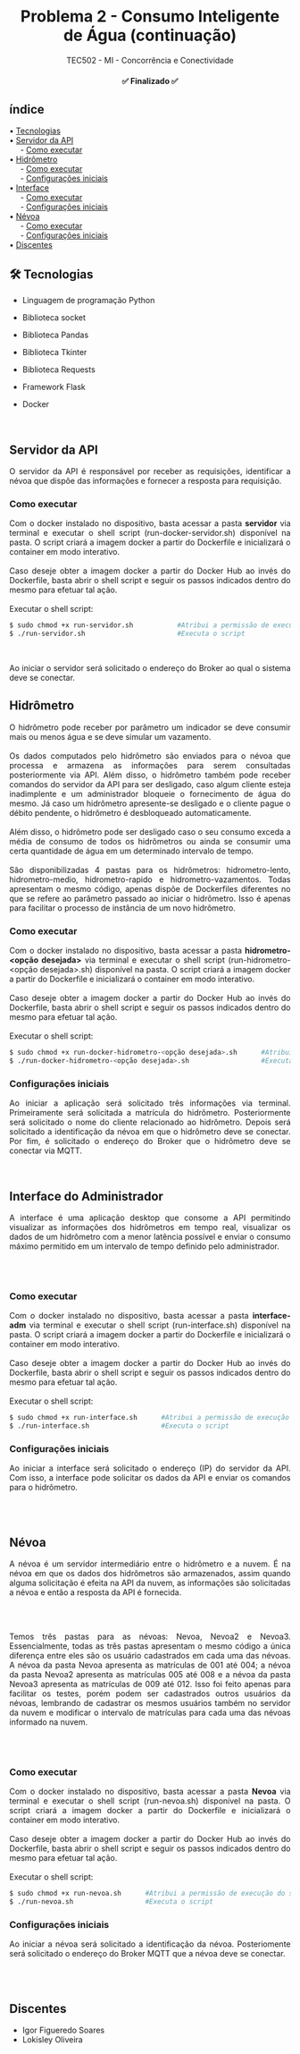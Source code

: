 <h1  align="center">Problema 2 - Consumo Inteligente de Água (continuação)</h1>

<p  align="center">
TEC502 - MI - Concorrência e Conectividade
</p>

<h4  id="status"  align="center"> ✅ Finalizado ✅ </h4>

## índice

<p  align="left">
• <a  href="#tec">Tecnologias</a> <br>
• <a  href="#api">Servidor da API</a> <br>
&nbsp;&nbsp;&nbsp;&nbsp;&nbsp;- <a  href="#apiexe"> Como executar</a> <br>
• <a  href="#hidrometro">Hidrômetro</a> <br>
&nbsp;&nbsp;&nbsp;&nbsp;&nbsp;- <a  href="#exehidro"> Como executar</a> <br>
&nbsp;&nbsp;&nbsp;&nbsp;&nbsp;- <a  href="#confighidro"> Configurações iniciais</a> <br>
• <a  href="#interface">Interface</a> <br>
&nbsp;&nbsp;&nbsp;&nbsp;&nbsp;- <a  href="#exeinterface">  Como executar</a> <br>
&nbsp;&nbsp;&nbsp;&nbsp;&nbsp;- <a  href="#configinterface"> Configurações iniciais</a> <br>
• <a  href="#nevoa">Névoa</a> <br>
&nbsp;&nbsp;&nbsp;&nbsp;&nbsp;- <a  href="#exenevoa"> Como executar</a> <br>
&nbsp;&nbsp;&nbsp;&nbsp;&nbsp;- <a  href="#confignevoa"> Configurações iniciais</a> <br>
• <a  href="#discente">Discentes</a> <br>
</p>

<h2  id="tec" >🛠 Tecnologias </h2>

- Linguagem de programação Python

- Biblioteca socket

- Biblioteca Pandas

- Biblioteca Tkinter

- Biblioteca Requests

- Framework Flask

- Docker

<br>
<h2  id="api">Servidor da API</h2>

<p  align="justify">
O servidor da API é responsável por receber as requisições, identificar a névoa que dispõe das informações e fornecer a resposta para requisição.
<br>
</p>

<h3  id="apiexe">Como executar</h3>

<p  align="justify">
Com o docker instalado no dispositivo, basta acessar a pasta <strong>servidor</strong> via terminal e executar o shell script (run-docker-servidor.sh) disponível na pasta. O script criará a imagem docker a partir do Dockerfile e inicializará o container em modo interativo.
<br>
<br>
Caso deseje obter a imagem docker a partir do Docker Hub ao invés do Dockerfile, basta abrir o shell script e seguir os passos indicados dentro do mesmo para efetuar tal ação. 
<br>
<br>
Executar o shell script:
</p>

```bash
$ sudo chmod +x run-servidor.sh           #Atribui a permissão de execução do script
$ ./run-servidor.sh                       #Executa o script
```
<br>
<p  align="justify">
Ao iniciar o servidor será solicitado o endereço do Broker ao qual o sistema deve se conectar.
</p>
<h2  id="hidrometro">Hidrômetro</h2>

<p  align="justify">
O hidrômetro pode receber por parâmetro um indicador se deve consumir mais ou menos água e se deve simular um vazamento.
<br>
<br>
Os dados computados pelo hidrômetro são enviados para o névoa que processa e armazena as informações para serem consultadas posteriormente via API. Além disso, o hidrômetro também pode receber comandos do servidor da API para ser desligado, caso algum cliente esteja inadimplente e um administrador bloqueie o fornecimento de água do mesmo. Já caso um hidrômetro apresente-se desligado e o cliente pague o débito pendente, o hidrômetro é desbloqueado automaticamente. <br>
<br>
Além disso, o hidrômetro pode ser desligado caso o seu consumo exceda a média de consumo de todos os hidrômetros ou ainda se consumir uma certa quantidade de água em um determinado intervalo de tempo.
<br>
<br>
São disponibilizadas 4 pastas para os hidrômetros: hidrometro-lento, hidrometro-medio, hidrometro-rapido e hidrometro-vazamentos. Todas apresentam o mesmo código, apenas dispõe de Dockerfiles diferentes no que se refere ao parâmetro passado ao iniciar o hidrômetro. Isso é apenas para facilitar o processo de instância de um novo hidrômetro.
</p>

<h3  id="exehidro">Como executar</h3>

<p  align="justify">
Com o docker instalado no dispositivo, basta acessar a pasta <strong>hidrometro-&lt;opção desejada&gt;</strong> via terminal e executar o shell script (run-hidrometro-&lt;opção desejada&gt;.sh) disponível na pasta. O script criará a imagem docker a partir do Dockerfile e inicializará o container em modo interativo.
<br>
<br>
Caso deseje obter a imagem docker a partir do Docker Hub ao invés do Dockerfile, basta abrir o shell script e seguir os passos indicados dentro do mesmo para efetuar tal ação. 
<br>
<br>
Executar o shell script:
</p>

```bash
$ sudo chmod +x run-docker-hidrometro-<opção desejada>.sh      #Atribui a permissão de execução do script
$ ./run-docker-hidrometro-<opção desejada>.sh                  #Executa o script
```
<h3 id="confighidro">Configurações iniciais</h3>
<p  align="justify">
Ao iniciar a aplicação será solicitado três informações via terminal. Primeiramente será solicitada a matrícula do hidrômetro. Posteriormente será solicitado o nome do cliente relacionado ao hidrômetro. Depois será solicitado a identificação da névoa em que o hidrômetro deve se conectar. Por fim, é solicitado o endereço do Broker que o hidrômetro deve se conectar via MQTT.
</p>

<br>
<h2  id="interface">Interface do Administrador</h2>

<p  align="justify">
A interface é uma aplicação desktop que consome a API permitindo visualizar as informações dos hidrômetros em tempo real, visualizar os dados de um hidrômetro com a menor latência possível e enviar o consumo máximo permitido em um intervalo de tempo definido pelo administrador.
</p>
<br>
<br>

<h3  id="exeinterface">Como executar</h3>

<p  align="justify">
Com o docker instalado no dispositivo, basta acessar a pasta <strong>interface-adm</strong> via terminal e executar o shell script (run-interface.sh) disponível na pasta. O script criará a imagem docker a partir do Dockerfile e inicializará o container em modo interativo.
<br>
<br>
Caso deseje obter a imagem docker a partir do Docker Hub ao invés do Dockerfile, basta abrir o shell script e seguir os passos indicados dentro do mesmo para efetuar tal ação. 
<br>
<br>
Executar o shell script:
</p>

```bash
$ sudo chmod +x run-interface.sh      #Atribui a permissão de execução do script
$ ./run-interface.sh                  #Executa o script
```
<h3 id="configinterface">Configurações iniciais</h3>
<p  align="justify">
Ao iniciar a interface será solicitado o endereço (IP) do servidor da API. Com isso, a interface pode solicitar os dados da API e enviar os comandos para o hidrômetro.
</p>
<br>
<br>

<h2  id="nevoa">Névoa</h2>
<p  align="justify">
A névoa é um servidor intermediário entre o hidrômetro e a nuvem. É na névoa em que os dados dos hidrômetros são armazenados, assim quando alguma solicitação é efeita na API da nuvem, as informações são solicitadas a névoa e então a resposta da API é fornecida.
</p>
<br>
<br>

<p align="justify">
Temos três pastas para as névoas: Nevoa, Nevoa2 e Nevoa3. Essencialmente, todas as três pastas apresentam o mesmo código a única diferença entre eles são os usuário cadastrados em cada uma das névoas. A névoa da pasta Nevoa apresenta as matrículas de 001 até 004; a névoa da pasta Nevoa2 apresenta as matrículas 005 até 008 e a névoa da pasta Nevoa3 apresenta as matrículas de 009 até 012. Isso foi feito apenas para facilitar os testes, porém podem ser cadastrados outros usuários da névoas, lembrando de cadastrar os mesmos usuários também no servidor da nuvem e modificar o intervalo de matrículas para cada uma das névoas informado na nuvem.
</p>
<br>
<br>

<h3  id="exenevoa">Como executar</h3>
<p  align="justify">
Com o docker instalado no dispositivo, basta acessar a pasta <strong>Nevoa</strong> via terminal e executar o shell script (run-nevoa.sh) disponível na pasta. O script criará a imagem docker a partir do Dockerfile e inicializará o container em modo interativo.
<br>
<br>
Caso deseje obter a imagem docker a partir do Docker Hub ao invés do Dockerfile, basta abrir o shell script e seguir os passos indicados dentro do mesmo para efetuar tal ação.
<br>
<br>
Executar o shell script:
</p>

```bash
$ sudo chmod +x run-nevoa.sh      #Atribui a permissão de execução do script
$ ./run-nevoa.sh                  #Executa o script
```
<h3 id="confignevoa">Configurações iniciais</h3>
<p  align="justify">
Ao iniciar a névoa será solicitado a identificação da névoa. Posteriomente será solicitado o endereço do Broker MQTT que a névoa deve se conectar.
</p>
<br>
<br>
<h2 id="discente">Discentes</h2>

- Igor Figueredo Soares
- Lokisley Oliveira
